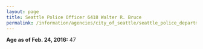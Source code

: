 ```yaml
---
layout: page
title: Seattle Police Officer 6418 Walter R. Bruce
permalink: /information/agencies/city_of_seattle/seattle_police_department/copbook/6418/
---
```


**Age as of Feb. 24, 2016:** 47
